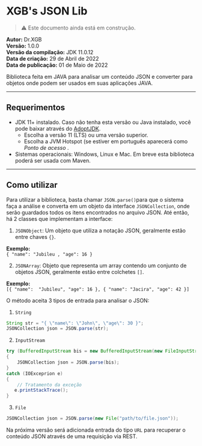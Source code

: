 XGB's JSON Lib
==============

> ⚠️ Este documento ainda está em construção. 

**Autor:** Dr.XGB<br>
**Versão:** 1.0.0<br>
**Versão da compilação:** JDK 11.0.12<br>
**Data de criação:** 29 de Abril de 2022<br>
**Data de publicação:** 01 de Maio de 2022<br>

Biblioteca feita em JAVA para analisar um conteúdo JSON e converter para objetos onde podem ser usados em suas aplicações JAVA.

***


Requerimentos
-------------

- JDK 11+ instalado. Caso não tenha esta versão ou Java instalado, você pode baixar através do [AdoptJDK](https://adoptopenjdk.net/).
	- Escolha a versão 11 (LTS) ou uma versão superior.
	- Escolha a JVM Hotspot (se estiver em português aparecerá como  _Ponto de acesso_ .
- Sistemas operacionais: Windows, Linux e Mac.
Em breve esta biblioteca poderá ser usada com Maven.

***

Como utilizar
-------------

Para utilizar a biblioteca, basta chamar `JSON.parse()`para que o sistema faça a análise e converta em um objeto da interface `JSONCollection`, onde serão guardados todos os itens encontrados no arquivo JSON.
Até então, há 2 classes que implementam a interface:
1. `JSONObject`: Um objeto que utiliza a notação JSON, geralmente estão entre chaves `{}`.

**Exemplo:**<br> 
`{ "name": "Jubileu , "age": 16 }`

2. `JSONArray`: Objeto que representa um array contendo um conjunto de objetos JSON, geralmente estão entre colchetes `[]`.

**Exemplo:**<br>
`[{ "name":  "Jubileu", "age": 16 }, { "name": "Jacira", "age": 42 }]`

O método aceita 3 tipos de entrada para analisar o JSON:

1. `String`		
```java
String str = "{ \"name\": \"John\", \"age\": 30 }";
JSONCollection json = JSON.parse(str);
```
2. `InputStream`
```java
try (BufferedInputStream bis = new BufferedInputStream(new FileInputStream("path/to/file.json")))
{
    JSONCollection json = JSON.parse(bis);
}
catch (IOExceprion e)
{
    // Tratamento da exceção
   e.printStackTrace();
}
```
3. `File`
```java
JSONCollection json = JSON.parse(new File("path/to/file.json"));
```

Na próxima versão será adicionada entrada do tipo `URL` para recuperar o conteúdo JSON através de uma requisição via REST.
